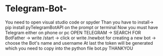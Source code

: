 # Telegram-Bot-
You need to open visual studio code or spyder
Than you have to install-> pip install pyTelegramBotAPI on the prompt or terminal
Now you must have Telegram either on phone or pc
OPEN TELEGRAM -> SEARCH FOR BotFather 
-> write /start 
-> click or write /newbot for creating a new bot
-> choose the Bot's name and username
At last the token will be generated which you need to copy into the python file bot.py
THANKYOU 
